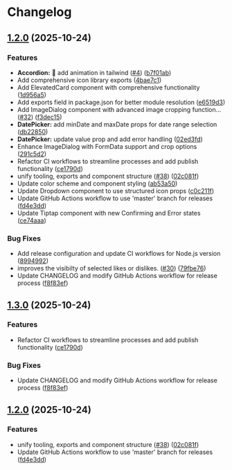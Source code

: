 # Changelog

## [1.2.0](https://github.com/Programmer-Network/yail/compare/yail-v1.1.6...yail-v1.2.0) (2025-10-24)

### Features

- **Accordion:** 🎸 add animation in tailwind
  ([#4](https://github.com/Programmer-Network/yail/issues/4))
  ([b7f01ab](https://github.com/Programmer-Network/yail/commit/b7f01ab8af255ffd2510a369a69df45f5409085c))
- Add comprehensive icon library exports
  ([4bae7c1](https://github.com/Programmer-Network/yail/commit/4bae7c113d18ae91098432ed454686e3efe5369c))
- Add ElevatedCard component with comprehensive functionality
  ([1d956a5](https://github.com/Programmer-Network/yail/commit/1d956a553f90b2b2bcaa9b8f446311803c8ef975))
- Add exports field in package.json for better module resolution
  ([e6519d3](https://github.com/Programmer-Network/yail/commit/e6519d3b15ab781de9cbc653d342b2561cb485a4))
- Add ImageDialog component with advanced image cropping function…
  ([#32](https://github.com/Programmer-Network/yail/issues/32))
  ([f3dec15](https://github.com/Programmer-Network/yail/commit/f3dec15317a9a09570e27bb2526a611a8c7c0b34))
- **DatePicker:** add minDate and maxDate props for date range selection
  ([db22850](https://github.com/Programmer-Network/yail/commit/db2285086904aa1c3548c562076b1131e86e80a0))
- **DatePicker:** update value prop and add error handling
  ([02ed3fd](https://github.com/Programmer-Network/yail/commit/02ed3fdbf9190ba00bb0fb10784e3c9a00035dcf))
- Enhance ImageDialog with FormData support and crop options
  ([291c5d2](https://github.com/Programmer-Network/yail/commit/291c5d2195d067dbe227371b7ff33ccd5df4798a))
- Refactor CI workflows to streamline processes and add publish functionality
  ([ce1790d](https://github.com/Programmer-Network/yail/commit/ce1790da0a886547a2bd73cad76e45e7446bbe55))
- unify tooling, exports and component structure
  ([#38](https://github.com/Programmer-Network/yail/issues/38))
  ([02c081f](https://github.com/Programmer-Network/yail/commit/02c081f1d54469b9bd53be1596dc93a288f2e0c0))
- Update color scheme and component styling
  ([ab53a50](https://github.com/Programmer-Network/yail/commit/ab53a50b3cabd4e7925bc84a7d708c146940add8))
- Update Dropdown component to use structured icon props
  ([c0c211f](https://github.com/Programmer-Network/yail/commit/c0c211fd7fe7777eb4aadca86bdce131906634b5))
- Update GitHub Actions workflow to use 'master' branch for releases
  ([fd4e3dd](https://github.com/Programmer-Network/yail/commit/fd4e3dd7e1378fd9e8cce5787576a0cfd270324a))
- Update Tiptap component with new Confirming and Error states
  ([ce74aaa](https://github.com/Programmer-Network/yail/commit/ce74aaaaf9b923765fa91fb80c6388a80efb6b7b))

### Bug Fixes

- Add release configuration and update CI workflows for Node.js version
  ([8994992](https://github.com/Programmer-Network/yail/commit/89949926d0f1d28b6d09014bc5bb6b17f6025e41))
- improves the visibilty of selected likes or dislikes.
  ([#30](https://github.com/Programmer-Network/yail/issues/30))
  ([79fbe76](https://github.com/Programmer-Network/yail/commit/79fbe76a13235843c325429d1acb8acf03c94d67))
- Update CHANGELOG and modify GitHub Actions workflow for release process
  ([f8f83ef](https://github.com/Programmer-Network/yail/commit/f8f83ef5539caa3d8d984a0639dd60b0845683f5))

## [1.3.0](https://github.com/Programmer-Network/yail/compare/v1.2.0...v1.3.0) (2025-10-24)

### Features

- Refactor CI workflows to streamline processes and add publish functionality
  ([ce1790d](https://github.com/Programmer-Network/yail/commit/ce1790da0a886547a2bd73cad76e45e7446bbe55))

### Bug Fixes

- Update CHANGELOG and modify GitHub Actions workflow for release process
  ([f8f83ef](https://github.com/Programmer-Network/yail/commit/f8f83ef5539caa3d8d984a0639dd60b0845683f5))

## [1.2.0](https://github.com/Programmer-Network/yail/compare/v1.1.6...v1.2.0) (2025-10-24)

### Features

- unify tooling, exports and component structure
  ([#38](https://github.com/Programmer-Network/yail/issues/38))
  ([02c081f](https://github.com/Programmer-Network/yail/commit/02c081f1d54469b9bd53be1596dc93a288f2e0c0))
- Update GitHub Actions workflow to use 'master' branch for releases
  ([fd4e3dd](https://github.com/Programmer-Network/yail/commit/fd4e3dd7e1378fd9e8cce5787576a0cfd270324a))
